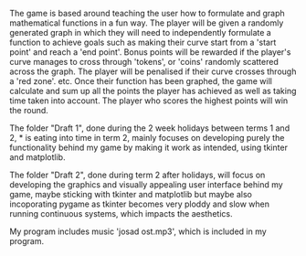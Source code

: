 The game is based around teaching the user how to formulate and graph mathematical functions in a fun way. The player will be given a randomly generated graph in which they will need to independently formulate a function to achieve goals such as making their curve start from a 'start point' and reach a 'end point'. Bonus points will be rewarded if the player's curve manages to cross through 'tokens', or 'coins' randomly scattered across the graph. The player will be penalised if their curve crosses through a 'red zone'. etc. Once their function has been graphed, the game will calculate and sum up all the points the player has achieved as well as taking time taken into account. The player who scores the highest points will win the round. 

The folder "Draft 1", done during the 2 week holidays between terms 1 and 2, * is eating into time in term 2, mainly focuses on developing purely the functionality behind my game by making it work as intended, using tkinter and matplotlib. 

The folder "Draft 2", done during term 2 after holidays, will focus on developing the graphics and visually appealing user interface behind my game, maybe sticking with tkinter and matplotlib but maybe also incoporating pygame as tkinter becomes very ploddy and slow when running continuous systems, which impacts the aesthetics.

My program includes music 'josad ost.mp3', which is included in my program.
